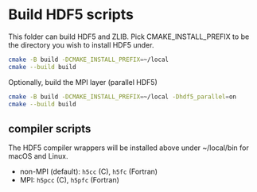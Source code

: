 # Build HDF5 scripts

This folder can build HDF5 and ZLIB.
Pick CMAKE_INSTALL_PREFIX to be the directory you wish to install HDF5 under.

```sh
cmake -B build -DCMAKE_INSTALL_PREFIX=~/local
cmake --build build
```

Optionally, build the MPI layer (parallel HDF5)

```sh
cmake -B build -DCMAKE_INSTALL_PREFIX=~/local -Dhdf5_parallel=on
cmake --build build
```

## compiler scripts

The HDF5 compiler wrappers will be installed above under ~/local/bin for macOS and Linux.

* non-MPI (default): `h5cc` (C), `h5fc` (Fortran)
* MPI: `h5pcc` (C), `h5pfc` (Fortran)

